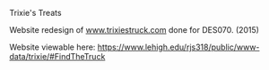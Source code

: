 Trixie's Treats

Website redesign of www.trixiestruck.com done for DES070. (2015)

Website viewable here: https://www.lehigh.edu/rjs318/public/www-data/trixie/#FindTheTruck
